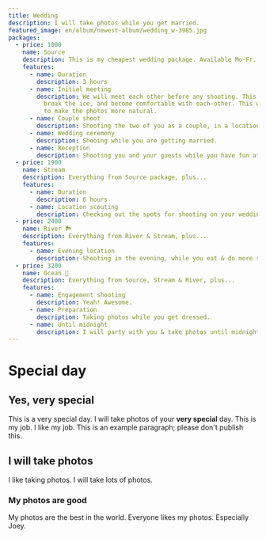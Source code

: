 ```yaml
---
title: Wedding
description: I will take photos while you get married.
featured_image: en/album/newest-album/wedding_w-3985.jpg
packages:
  - price: 1000
    name: Source
    description: This is my cheapest wedding package. Available Mo-Fr.
    features:
      - name: Duration
        description: 3 hours
      - name: Initial meeting
        description: We will meet each other before any shooting. This meeting serves to
          break the ice, and become comfortable with each-other. This will help
          to make the photos more natural.
      - name: Couple shoot
        description: Shooting the two of you as a couple, in a location of your choice.
      - name: Wedding ceremony
        description: Shooing while you are getting married.
      - name: Reception
        description: Shooting you and your guests while you have fun at the reception.
  - price: 1900
    name: Stream
    description: Everything from Source package, plus...
    features:
      - name: Duration
        description: 6 hours
      - name: Location scouting
        description: Checking out the spots for shooting on your wedding day.
  - price: 2400
    name: River 🏞️
    description: Everything from River & Stream, plus...
    features:
      - name: Evening location
        description: Shooting in the evening, while you eat & do more stuff.
  - price: 3200
    name: Ocean 🌊
    description: Everything from Source, Stream & River, plus...
    features:
      - name: Engagement shooting
        description: Yeah! Awesome.
      - name: Preparation
        description: Taking photos while you get dressed.
      - name: Until midnight
        description: I will party with you & take photos until midnight.
---
```

# Special day

## Yes, very special

This is a very special day. I will take photos of your **very special** day. This is my job. I like my job. This is an example paragraph; please don't publish this.

## I will take photos

I like taking photos. I will take lots of photos.

### My photos are good

My photos are the best in the world. Everyone likes my photos. Especially Joey.